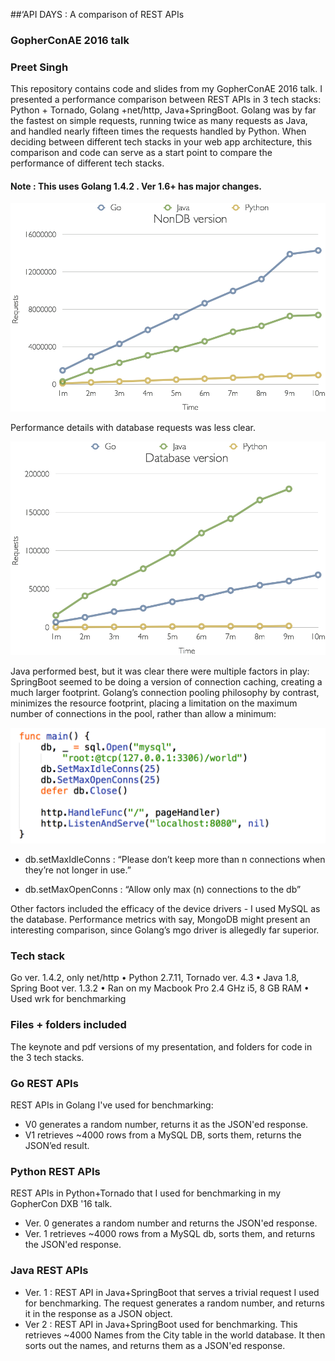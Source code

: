 ##‘API DAYS : A comparison of REST APIs 
### GopherConAE 2016 talk
### Preet Singh

This repository contains code and slides from my GopherConAE 2016 talk. I presented a performance comparison between REST APIs in 3 tech stacks: Python + Tornado, Golang +net/http, Java+SpringBoot. Golang was by far the fastest on simple requests, running twice as many requests as Java, and handled nearly fifteen times the requests handled by Python. When deciding between different tech stacks in your web app architecture, this comparison and code can serve as a start point to compare the performance of different tech stacks. 
#### Note : This uses Golang 1.4.2 . Ver 1.6+ has major changes. 

![Simple Request metrics](images/simple_request.png)





Performance details with database requests was less clear. 

![Database Request metrics](images/db_request.png)


Java performed best, but it was clear there were multiple factors in play: SpringBoot seemed to be doing a version of connection caching, creating a much larger footprint. Golang’s connection pooling philosophy by contrast, minimizes the resource footprint, placing a limitation on the maximum number of connections in the pool, rather than allow a minimum:  


![Max Connections](images/max_conn.png)
 

* db.setMaxIdleConns : “Please don’t keep more than n connections when they’re not longer in use.”

* db.setMaxOpenConns : “Allow only max (n) connections to the db”
 
Other factors included the efficacy of the device drivers - I used MySQL as the database. Performance metrics with say, MongoDB might present an interesting comparison, since Golang’s mgo driver is allegedly far superior.

### Tech stack
Go ver. 1.4.2, only net/http
• Python 2.7.11, Tornado ver. 4.3
• Java 1.8, Spring Boot ver. 1.3.2
• Ran on my Macbook Pro 2.4 GHz i5, 8 GB RAM
• Used wrk for benchmarking

### Files + folders included
The keynote and pdf versions of my presentation, and folders for code in the 3 tech stacks. 
 
### Go REST APIs

REST APIs in Golang I've used for benchmarking: 

* V0 generates a random number, returns it as the JSON'ed response. 
* V1 retrieves ~4000 rows from a MySQL DB, sorts them, returns the JSON’ed result.  

### Python REST APIs
REST APIs in Python+Tornado that I used for benchmarking in my GopherCon DXB '16 talk. 

* Ver. 0 generates a random number and returns the JSON'ed response.
* Ver. 1 retrieves ~4000 rows from a MySQL db, sorts them, and returns the JSON'ed response.  


### Java REST APIs
* Ver. 1 : REST API in Java+SpringBoot that serves a trivial request I used for benchmarking. 
The request generates a random number, and returns it in the response as a JSON object. 
* Ver 2 : REST API in Java+SpringBoot used for benchmarking. This retrieves ~4000 Names from the City table in the world database. 
It then sorts out the names, and returns them as a JSON'ed response.  
 
